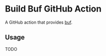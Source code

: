 # Build Buf GitHub Action

A GitHub action that provides [buf](https://github.com/bufbuild/buf).

## Usage

TODO
